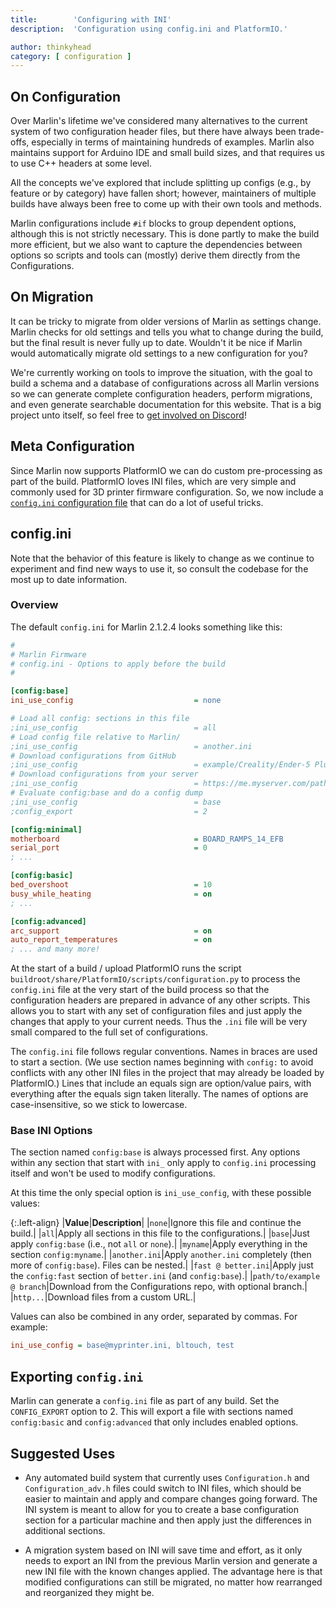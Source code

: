 ```yaml
---
title:        'Configuring with INI'
description:  'Configuration using config.ini and PlatformIO.'

author: thinkyhead
category: [ configuration ]
---
```


## On Configuration

Over Marlin's lifetime we've considered many alternatives to the current system of two configuration header files, but there have always been trade-offs, especially in terms of maintaining hundreds of examples. Marlin also maintains support for Arduino IDE and small build sizes, and that requires us to use C++ headers at some level.

All the concepts we've explored that include splitting up configs (e.g., by feature or by category) have fallen short; however, maintainers of multiple builds have always been free to come up with their own tools and methods.

Marlin configurations include `#if` blocks to group dependent options, although this is not strictly necessary. This is done partly to make the build more efficient, but we also want to capture the dependencies between options so scripts and tools can (mostly) derive them directly from the Configurations.

## On Migration

It can be tricky to migrate from older versions of Marlin as settings change. Marlin checks for old settings and tells you what to change during the build, but the final result is never fully up to date. Wouldn't it be nice if Marlin would automatically migrate old settings to a new configuration for you?

We're currently working on tools to improve the situation, with the goal to build a schema and a database of configurations across all Marlin versions so we can generate complete configuration headers, perform migrations, and even generate searchable documentation for this website. That is a big project unto itself, so feel free to [get involved on Discord](//discord.com/servers/marlin-firmware-461605380783472640)!

## Meta Configuration

Since Marlin now supports PlatformIO we can do custom pre-processing as part of the build. PlatformIO loves INI files, which are very simple and commonly used for 3D printer firmware configuration. So, we now include a [`config.ini` configuration file](//github.com/MarlinFirmware/Marlin/blob/2.1.2.4/Marlin/config.ini) that can do a lot of useful tricks.

## config.ini

Note that the behavior of this feature is likely to change as we continue to experiment and find new ways to use it, so consult the codebase for the most up to date information.

### Overview

The default `config.ini` for Marlin 2.1.2.4 looks something like this:

```ini
#
# Marlin Firmware
# config.ini - Options to apply before the build
#

[config:base]
ini_use_config                           = none

# Load all config: sections in this file
;ini_use_config                          = all
# Load config file relative to Marlin/
;ini_use_config                          = another.ini
# Download configurations from GitHub
;ini_use_config                          = example/Creality/Ender-5 Plus @ bugfix-2.1.x
# Download configurations from your server
;ini_use_config                          = https://me.myserver.com/path/to/configs
# Evaluate config:base and do a config dump
;ini_use_config                          = base
;config_export                           = 2

[config:minimal]
motherboard                              = BOARD_RAMPS_14_EFB
serial_port                              = 0
; ...

[config:basic]
bed_overshoot                            = 10
busy_while_heating                       = on
; ...

[config:advanced]
arc_support                              = on
auto_report_temperatures                 = on
; ... and many more!
```

At the start of a build / upload PlatformIO runs the script `buildroot/share/PlatformIO/scripts/configuration.py` to process the `config.ini` file at the very start of the build process so that the configuration headers are prepared in advance of any other scripts. This allows you to start with any set of configuration files and just apply the changes that apply to your current needs. Thus the `.ini` file will be very small compared to the full set of configurations.

The `config.ini` file follows regular conventions. Names in braces are used to start a section. (We use section names beginning with `config:` to avoid conflicts with any other INI files in the project that may already be loaded by PlatformIO.) Lines that include an equals sign are option/value pairs, with everything after the equals sign taken literally. The names of options are case-insensitive, so we stick to lowercase.

### Base INI Options

The section named `config:base` is always processed first. Any options within any section that start with `ini_` only apply to `config.ini` processing itself and won't be used to modify configurations.

At this time the only special option is `ini_use_config`, with these possible values:

{:.left-align}
|**Value**|**Description**|
|`none`|Ignore this file and continue the build.|
|`all`|Apply all sections in this file to the configurations.|
|`base`|Just apply `config:base` (i.e., not `all` or `none`).|
|`myname`|Apply everything in the section `config:myname`.|
|`another.ini`|Apply `another.ini` completely (then more of `config:base`). Files can be nested.|
|`fast @ better.ini`|Apply just the `config:fast` section of `better.ini` (and `config:base`).|
|`path/to/example @ branch`|Download from the Configurations repo, with optional branch.|
|`http...`|Download files from a custom URL.|

Values can also be combined in any order, separated by commas. For example:
```ini
ini_use_config = base@myprinter.ini, bltouch, test
```

## Exporting `config.ini`

Marlin can generate a `config.ini` file as part of any build. Set the `CONFIG_EXPORT` option to 2. This will export a file with sections named `config:basic` and `config:advanced` that only includes enabled options.

## Suggested Uses

- Any automated build system that currently uses `Configuration.h` and `Configuration_adv.h` files could switch to INI files, which should be easier to maintain and apply and compare changes going forward. The INI system is meant to allow for you to create a base configuration section for a particular machine and then apply just the differences in additional sections.

- A migration system based on INI will save time and effort, as it only needs to export an INI from the previous Marlin version and generate a new INI file with the known changes applied. The advantage here is that modified configurations can still be migrated, no matter how rearranged and reorganized they might be.
